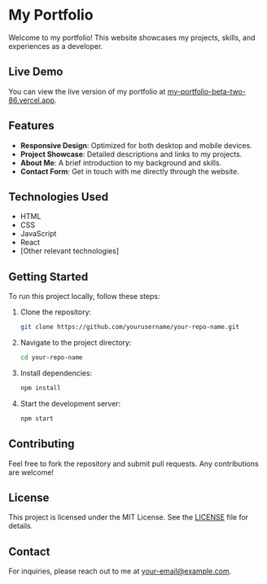 # My Portfolio

Welcome to my portfolio! This website showcases my projects, skills, and experiences as a developer.

## Live Demo

You can view the live version of my portfolio at [my-portfolio-beta-two-86.vercel.app](https://my-portfolio-beta-two-86.vercel.app/).

## Features

- **Responsive Design**: Optimized for both desktop and mobile devices.
- **Project Showcase**: Detailed descriptions and links to my projects.
- **About Me**: A brief introduction to my background and skills.
- **Contact Form**: Get in touch with me directly through the website.

## Technologies Used

- HTML
- CSS
- JavaScript
- React
- [Other relevant technologies]

## Getting Started

To run this project locally, follow these steps:

1. Clone the repository:
   ```bash
   git clone https://github.com/yourusername/your-repo-name.git
   ```
2. Navigate to the project directory:
   ```bash
   cd your-repo-name
   ```
3. Install dependencies:
   ```bash
   npm install
   ```
4. Start the development server:
   ```bash
   npm start
   ```

## Contributing

Feel free to fork the repository and submit pull requests. Any contributions are welcome!

## License

This project is licensed under the MIT License. See the [LICENSE](LICENSE) file for details.

## Contact

For inquiries, please reach out to me at [your-email@example.com](mailto:your-email@example.com).
